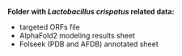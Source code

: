 <b>Folder with <i>Lactobacillus crispatus</i> related data:</b>
- targeted ORFs file
- AlphaFold2 modeling results sheet
- Folseek (PDB and AFDB) annotated sheet 

